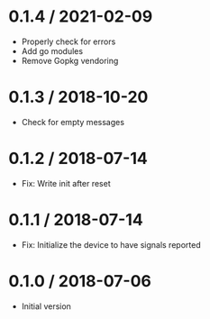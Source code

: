 # 0.1.4 / 2021-02-09

  * Properly check for errors
  * Add go modules
  * Remove Gopkg vendoring

# 0.1.3 / 2018-10-20

  * Check for empty messages

# 0.1.2 / 2018-07-14

  * Fix: Write init after reset

# 0.1.1 / 2018-07-14

  * Fix: Initialize the device to have signals reported

# 0.1.0 / 2018-07-06

  * Initial version
